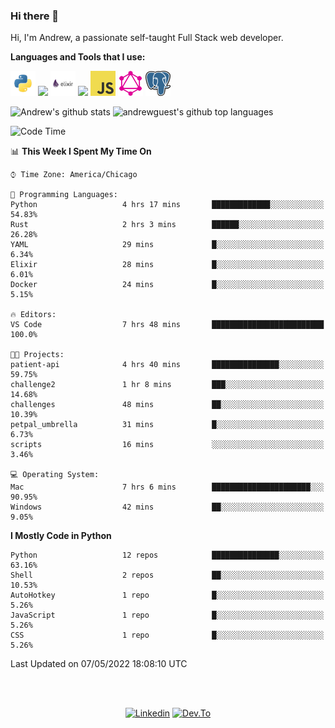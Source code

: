 ### Hi there 👋

Hi, I'm Andrew, a passionate self-taught Full Stack web developer.

**Languages and Tools that I use:**  

<code><img height="40" src="https://raw.githubusercontent.com/github/explore/80688e429a7d4ef2fca1e82350fe8e3517d3494d/topics/python/python.png"></code>
<code><img height="40" src="https://fastapi.tiangolo.com/img/logo-margin/logo-teal.png"></code>
<code><img height="40" src="https://raw.githubusercontent.com/github/explore/d106aa3f6fa091ab80ab5c8cf0d931baff3caaea/topics/elixir/elixir.png"></code>
<code><img height="40" src="https://img.stackshare.io/service/3262/-s9uoLIN.png"></code>
<code><img height="40" src="https://raw.githubusercontent.com/github/explore/80688e429a7d4ef2fca1e82350fe8e3517d3494d/topics/javascript/javascript.png"></code>
<code><img height="40" src="https://raw.githubusercontent.com/github/explore/5c058a388828bb5fde0bcafd4bc867b5bb3f26f3/topics/graphql/graphql.png"></code>
<code><img height="40" src="https://raw.githubusercontent.com/github/explore/80688e429a7d4ef2fca1e82350fe8e3517d3494d/topics/postgresql/postgresql.png"></code>

![Andrew's github stats](https://github-readme-stats.vercel.app/api?username=andrewguest&show_icons=true&theme=vue-dark&count_private=true)
<img height="180em" src="https://github-readme-stats.vercel.app/api/top-langs/?username=andrewguest&theme=vue-dark&layout=compact" alt="andrewguest's github top languages" />

<!--START_SECTION:waka-->
![Code Time](http://img.shields.io/badge/Code%20Time-1%2C079%20hrs%2024%20mins-blue)

📊 **This Week I Spent My Time On** 

```text
⌚︎ Time Zone: America/Chicago

💬 Programming Languages: 
Python                   4 hrs 17 mins       █████████████░░░░░░░░░░░░   54.83% 
Rust                     2 hrs 3 mins        ██████░░░░░░░░░░░░░░░░░░░   26.28% 
YAML                     29 mins             █░░░░░░░░░░░░░░░░░░░░░░░░   6.34% 
Elixir                   28 mins             █░░░░░░░░░░░░░░░░░░░░░░░░   6.01% 
Docker                   24 mins             █░░░░░░░░░░░░░░░░░░░░░░░░   5.15%

🔥 Editors: 
VS Code                  7 hrs 48 mins       █████████████████████████   100.0%

🐱‍💻 Projects: 
patient-api              4 hrs 40 mins       ███████████████░░░░░░░░░░   59.75% 
challenge2               1 hr 8 mins         ███░░░░░░░░░░░░░░░░░░░░░░   14.68% 
challenges               48 mins             ██░░░░░░░░░░░░░░░░░░░░░░░   10.39% 
petpal_umbrella          31 mins             █░░░░░░░░░░░░░░░░░░░░░░░░   6.73% 
scripts                  16 mins             ░░░░░░░░░░░░░░░░░░░░░░░░░   3.46%

💻 Operating System: 
Mac                      7 hrs 6 mins        ██████████████████████░░░   90.95% 
Windows                  42 mins             ██░░░░░░░░░░░░░░░░░░░░░░░   9.05%

```

**I Mostly Code in Python** 

```text
Python                   12 repos            ███████████████░░░░░░░░░░   63.16% 
Shell                    2 repos             ██░░░░░░░░░░░░░░░░░░░░░░░   10.53% 
AutoHotkey               1 repo              █░░░░░░░░░░░░░░░░░░░░░░░░   5.26% 
JavaScript               1 repo              █░░░░░░░░░░░░░░░░░░░░░░░░   5.26% 
CSS                      1 repo              █░░░░░░░░░░░░░░░░░░░░░░░░   5.26%

```



 Last Updated on 07/05/2022 18:08:10 UTC
<!--END_SECTION:waka-->

<br><br>
<p align="center">
   <a href="https://www.linkedin.com/in/andrew-guest-a891759a" target="_blank"><img src="https://img.shields.io/badge/LinkedIn-0077B5?style=for-the-badge&logo=linkedin&logoColor=white" alt="Linkedin"></a>
  <a href="https://dev.to/aguest" target="_blank"><img src="https://img.shields.io/badge/Dev.to-0A0A0A?style=for-the-badge&logo=dev%2Eto&logoColor=white" alt="Dev.To"></a>
</p>
